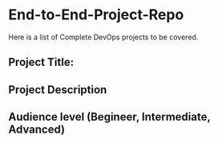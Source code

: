 # End-to-End-Project-Repo
Here is a list of Complete DevOps projects to be covered.

## Project Title:
## Project Description 
## Audience level (Begineer, Intermediate, Advanced)
